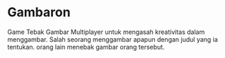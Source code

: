 Gambaron
========

Game Tebak Gambar Multiplayer untuk mengasah kreativitas dalam
menggambar. Salah seorang menggambar apapun dengan judul yang ia tentukan. orang lain menebak gambar orang tersebut.
